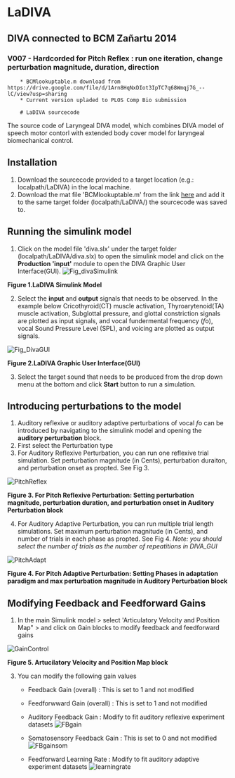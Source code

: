 # LaDIVA
## DIVA connected to BCM Zañartu 2014
### V007 - Hardcorded for Pitch Reflex : run one iteration, change perturbation magnitude, duration, direction
        * BCMlookuptable.m download from https://drive.google.com/file/d/1Arn8HqNxDIot3IpTC7q68Wmqj7G_--lC/view?usp=sharing
        * Current version upladed to PLOS Comp Bio submission
        
        # LaDIVA sourcecode
The source code of Laryngeal DIVA model, which combines DIVA model of speech motor contorl with extended body cover model for laryngeal biomechanical control. 

## Installation
1. Download the sourcecode provided to a target location (e.g.: localpath/LaDIVA) in the local machine.
2. Download the mat file 'BCMlookuptable.m' from the link [here] and add it to the same target folder (localpath/LaDIVA/) the sourcecode was saved to. 

[here]: https://drive.google.com/file/d/1Arn8HqNxDIot3IpTC7q68Wmqj7G_--lC/view

## Running the simulink model
1. Click on the model file 'diva.slx' under the target folder (localpath/LaDIVA/diva.slx) to open the simulink model and click on the **Production 'input'** module to open the DIVA Graphic User Interface(GUI).
![Fig_divaSimulink](https://user-images.githubusercontent.com/13642912/138382798-71486928-02d1-4485-9537-185726db9bcf.PNG)
<p align = "left"> <b>Figure 1.LaDIVA Simulink Model</b></p>

2. Select the **input** and **output** signals that needs to be observed. In the example below Cricothyroid(CT) muscle activation, Thyroarytenoid(TA) muscle activation, Subglottal pressure, and glottal constriction signals are plotted as input signals, and vocal fundermental frequency (*f*o), vocal Sound Pressure Level (SPL), and voicing are plotted as output signals. 

![Fig_DivaGUI](https://user-images.githubusercontent.com/13642912/138383548-401f7220-cdfb-4b45-893d-84cbc8fbb25c.PNG)
<p align = "left"> <b>Figure 2.LaDIVA Graphic User Interface(GUI)</b></p>

3. Select the target sound that needs to be produced from the drop down menu at the bottom and click **Start** button to run a simulation.

## Introducing perturbations to the model
1. Auditory reflexive or auditory adaptive perturbations of vocal *f*o can be introduced by navigating to the simulink model and opening the **auditory perturbation** block.
2. First select the Perturbation type
3. For Auditory Reflexive Perturbation, you can run one reflexive trial simulation. Set perturbation magnitude (in Cents), perturbation duraiton, and perturbation onset as propted. See Fig 3.

![PitchReflex](https://user-images.githubusercontent.com/13642912/142690571-8db28e69-55a9-40dd-9f47-7879211a7dfa.JPG)
<p align = "left"> <b>Figure 3. For Pitch Reflexive Perturbation: Setting perturbation magnitude, perturbation duration, and perturbation onset in Auditory Perturbation block</b></p>

4. For Auditory Adaptive Perturbation, you can run multiple trial length simulations. Set maximum perturbation magnitude (in Cents), and number of trials in each phase as propted. See Fig 4. 
*Note: you should select the number of trials as the number of repeatitions in DIVA_GUI*

![PitchAdapt](https://user-images.githubusercontent.com/13642912/142689722-15052c3a-cb42-45f1-a4b9-f1407cced91c.JPG)
<p align = "left"> <b>Figure 4. For Pitch Adaptive Perturbation: Setting Phases in adaptation paradigm and max perturbation magnitude in Auditory Perturbation block</b></p>

## Modifying Feedback and Feedforward Gains
1. In the main Simulink model > select 'Articulatory Velocity and Position Map" > and click on Gain blocks to modify feedback and feedforward gains

![GainControl](https://user-images.githubusercontent.com/13642912/142690174-85eea060-2c5b-49da-8834-c2fb3088da33.JPG)
<p align = "left"> <b>Figure 5. Artucilatory Velocity and Position Map block</b></p>

3. You can modify the following gain values
   * Feedback Gain (overall) : This is set to 1 and not modified
   * Feedforwward Gain (overall) : This is set to 1 and not modified
   * Auditory Feedback Gain : Modify to fit auditory reflexive experiment datasets
   ![FBgain](https://user-images.githubusercontent.com/13642912/142690287-8a008cd6-c4ac-4512-b8f3-330b64bca77e.JPG)
   
   * Somatosensory Feedback Gain : This is set to 0 and not modified                
   ![FBgainsom](https://user-images.githubusercontent.com/13642912/142690309-c609400c-872a-4bd0-94d3-9f197908b06f.JPG)
   
   * Feedforward Learning Rate : Modify to fit auditory adaptive experiment datasets
   ![learningrate](https://user-images.githubusercontent.com/13642912/142690324-ab3050e2-80fb-4d36-ab61-af41462dcf98.JPG)

